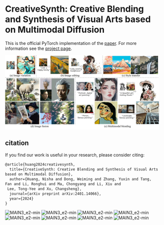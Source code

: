 # CreativeSynth: Creative Blending and Synthesis of Visual Arts based on Multimodal Diffusion

This is the official PyTorch implementation of the [paper](https://arxiv.org/pdf/2401.14066).
For more information see the [project page](https://haha-lisa.github.io/creativesynth.github.io/).


![MAIN3_e2-min](https://github.com/haha-lisa/CreativeSynth/blob/main/representative_image2.jpg)

## citation
If you find our work is useful in your research, please consider citing:
```
@article{huang2024creativesynth,
  title={CreativeSynth: Creative Blending and Synthesis of Visual Arts based on Multimodal Diffusion},
  author={Huang, Nisha and Dong, Weiming and Zhang, Yuxin and Tang, Fan and Li, Ronghui and Ma, Chongyang and Li, Xiu and
 Lee, Tong-Yee and Xu, Changsheng},
  journal={arXiv preprint arXiv:2401.14066},
  year={2024}
}
```

![MAIN3_e2-min](https://github.com/haha-lisa/CreativeSynth/blob/main/sup7.png)
![MAIN3_e2-min](https://github.com/haha-lisa/CreativeSynth/blob/main/sup12.png)
![MAIN3_e2-min](https://github.com/haha-lisa/CreativeSynth/blob/main/sup8.png)
![MAIN3_e2-min](https://github.com/haha-lisa/CreativeSynth/blob/main/sup9.png)
![MAIN3_e2-min](https://github.com/haha-lisa/CreativeSynth/blob/main/sup10.png)
![MAIN3_e2-min](https://github.com/haha-lisa/CreativeSynth/blob/main/sup11.png)
![MAIN3_e2-min](https://github.com/haha-lisa/CreativeSynth/blob/main/sup13.png)
![MAIN3_e2-min](https://github.com/haha-lisa/CreativeSynth/blob/main/sup14.png)
